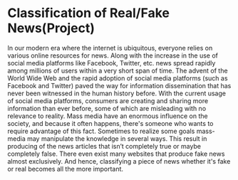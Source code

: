 # Classification of Real/Fake News(Project)

In our modern era where the internet is ubiquitous, everyone relies on various online resources for news. Along with the increase in the use of social media platforms like Facebook, Twitter, etc. news spread rapidly among millions of users within a very short span of time.
The advent of the World Wide Web and the rapid adoption of social media platforms (such as Facebook and Twitter) paved the way for information dissemination that has never been witnessed in the human history before. With the current usage of social media platforms, consumers are creating and sharing more information than ever before, some of which are misleading with no relevance to reality. Mass media have an enormous influence on the society, and because it often happens, there's someone who wants to require advantage of this fact. Sometimes to realize some goals mass-media may manipulate the knowledge in several ways. This result in producing of the news articles that isn’t completely true or maybe completely false. There even exist many websites that produce fake news almost exclusively. 
And hence, classifying a piece of news whether it's fake or real becomes all the more important.  
